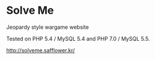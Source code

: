 # Solve Me

Jeopardy style wargame website

Tested on PHP 5.4 / MySQL 5.4 and PHP 7.0 / MySQL 5.5.

http://solveme.safflower.kr/
